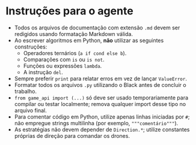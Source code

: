 # Instruções para o agente

- Todos os arquivos de documentação com extensão `.md` devem ser redigidos usando formatação Markdown válida.
- Ao escrever algoritmos em Python, **não** utilizar as seguintes construções:
  - Operadores ternários (`a if cond else b`).
  - Comparações com `is` ou `is not`.
  - Funções ou expressões `lambda`.
  - A instrução `del`.
- Sempre preferir `print` para relatar erros em vez de lançar `ValueError`.
- Formatar todos os arquivos `.py` utilizando o Black antes de concluir o trabalho.
- `from game_api import (...)` só deve ser usado temporariamente para compilar ou testar localmente; remova qualquer import desse tipo no arquivo final.
- Para comentar código em Python, utilize apenas linhas iniciadas por `#`; não empregue strings multilinha (por exemplo, `"""comentário"""`).
- As estratégias não devem depender de `Direction.*`; utilize constantes próprias de direção para comandar os drones.

